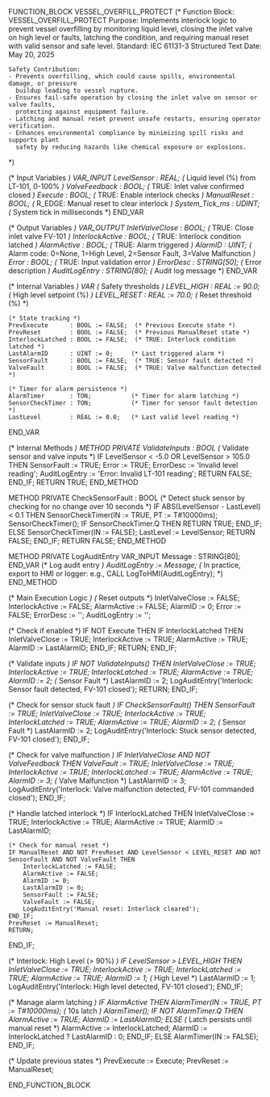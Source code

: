 FUNCTION_BLOCK VESSEL_OVERFILL_PROTECT
(*
    Function Block: VESSEL_OVERFILL_PROTECT
    Purpose: Implements interlock logic to prevent vessel overfilling by monitoring
             liquid level, closing the inlet valve on high level or faults, latching
             the condition, and requiring manual reset with valid sensor and safe level.
    Standard: IEC 61131-3 Structured Text
    Date: May 20, 2025

    Safety Contribution:
    - Prevents overfilling, which could cause spills, environmental damage, or pressure
      buildup leading to vessel rupture.
    - Ensures fail-safe operation by closing the inlet valve on sensor or valve faults,
      protecting against equipment failure.
    - Latching and manual reset prevent unsafe restarts, ensuring operator verification.
    - Enhances environmental compliance by minimizing spill risks and supports plant
      safety by reducing hazards like chemical exposure or explosions.
*)

(* Input Variables *)
VAR_INPUT
    LevelSensor      : REAL;      (* Liquid level (%) from LT-101, 0-100% *)
    ValveFeedback    : BOOL;      (* TRUE: Inlet valve confirmed closed *)
    Execute          : BOOL;      (* TRUE: Enable interlock checks *)
    ManualReset      : BOOL;      (* R_EDGE: Manual reset to clear interlock *)
    System_Tick_ms   : UDINT;     (* System tick in milliseconds *)
END_VAR

(* Output Variables *)
VAR_OUTPUT
    InletValveClose  : BOOL;      (* TRUE: Close inlet valve FV-101 *)
    InterlockActive  : BOOL;      (* TRUE: Interlock condition latched *)
    AlarmActive      : BOOL;      (* TRUE: Alarm triggered *)
    AlarmID          : UINT;      (* Alarm code: 0=None, 1=High Level,
                                     2=Sensor Fault, 3=Valve Malfunction *)
    Error            : BOOL;      (* TRUE: Input validation error *)
    ErrorDesc        : STRING[50]; (* Error description *)
    AuditLogEntry    : STRING[80]; (* Audit log message *)
END_VAR

(* Internal Variables *)
VAR
    (* Safety thresholds *)
    LEVEL_HIGH       : REAL := 90.0;  (* High level setpoint (%) *)
    LEVEL_RESET      : REAL := 70.0;  (* Reset threshold (%) *)
    
    (* State tracking *)
    PrevExecute      : BOOL := FALSE;  (* Previous Execute state *)
    PrevReset        : BOOL := FALSE;  (* Previous ManualReset state *)
    InterlockLatched : BOOL := FALSE;  (* TRUE: Interlock condition latched *)
    LastAlarmID      : UINT := 0;     (* Last triggered alarm *)
    SensorFault      : BOOL := FALSE;  (* TRUE: Sensor fault detected *)
    ValveFault       : BOOL := FALSE;  (* TRUE: Valve malfunction detected *)
    
    (* Timer for alarm persistence *)
    AlarmTimer       : TON;           (* Timer for alarm latching *)
    SensorCheckTimer : TON;           (* Timer for sensor fault detection *)
    LastLevel        : REAL := 0.0;   (* Last valid level reading *)
END_VAR

(* Internal Methods *)
METHOD PRIVATE ValidateInputs : BOOL
    (* Validate sensor and valve inputs *)
    IF LevelSensor < -5.0 OR LevelSensor > 105.0 THEN
        SensorFault := TRUE;
        Error := TRUE;
        ErrorDesc := 'Invalid level reading';
        AuditLogEntry := 'Error: Invalid LT-101 reading';
        RETURN FALSE;
    END_IF;
    RETURN TRUE;
END_METHOD

METHOD PRIVATE CheckSensorFault : BOOL
    (* Detect stuck sensor by checking for no change over 10 seconds *)
    IF ABS(LevelSensor - LastLevel) < 0.1 THEN
        SensorCheckTimer(IN := TRUE, PT := T#10000ms);
        SensorCheckTimer();
        IF SensorCheckTimer.Q THEN
            RETURN TRUE;
        END_IF;
    ELSE
        SensorCheckTimer(IN := FALSE);
        LastLevel := LevelSensor;
        RETURN FALSE;
    END_IF;
    RETURN FALSE;
END_METHOD

METHOD PRIVATE LogAuditEntry
    VAR_INPUT
        Message : STRING[80];
    END_VAR
    (* Log audit entry *)
    AuditLogEntry := Message;
    (* In practice, export to HMI or logger: e.g., CALL LogToHMI(AuditLogEntry); *)
END_METHOD

(* Main Execution Logic *)
(* Reset outputs *)
InletValveClose := FALSE;
InterlockActive := FALSE;
AlarmActive := FALSE;
AlarmID := 0;
Error := FALSE;
ErrorDesc := '';
AuditLogEntry := '';

(* Check if enabled *)
IF NOT Execute THEN
    IF InterlockLatched THEN
        InletValveClose := TRUE;
        InterlockActive := TRUE;
        AlarmActive := TRUE;
        AlarmID := LastAlarmID;
    END_IF;
    RETURN;
END_IF;

(* Validate inputs *)
IF NOT ValidateInputs() THEN
    InletValveClose := TRUE;
    InterlockActive := TRUE;
    InterlockLatched := TRUE;
    AlarmActive := TRUE;
    AlarmID := 2; (* Sensor Fault *)
    LastAlarmID := 2;
    LogAuditEntry('Interlock: Sensor fault detected, FV-101 closed');
    RETURN;
END_IF;

(* Check for sensor stuck fault *)
IF CheckSensorFault() THEN
    SensorFault := TRUE;
    InletValveClose := TRUE;
    InterlockActive := TRUE;
    InterlockLatched := TRUE;
    AlarmActive := TRUE;
    AlarmID := 2; (* Sensor Fault *)
    LastAlarmID := 2;
    LogAuditEntry('Interlock: Stuck sensor detected, FV-101 closed');
END_IF;

(* Check for valve malfunction *)
IF InletValveClose AND NOT ValveFeedback THEN
    ValveFault := TRUE;
    InletValveClose := TRUE;
    InterlockActive := TRUE;
    InterlockLatched := TRUE;
    AlarmActive := TRUE;
    AlarmID := 3; (* Valve Malfunction *)
    LastAlarmID := 3;
    LogAuditEntry('Interlock: Valve malfunction detected, FV-101 commanded closed');
END_IF;

(* Handle latched interlock *)
IF InterlockLatched THEN
    InletValveClose := TRUE;
    InterlockActive := TRUE;
    AlarmActive := TRUE;
    AlarmID := LastAlarmID;
    
    (* Check for manual reset *)
    IF ManualReset AND NOT PrevReset AND LevelSensor < LEVEL_RESET AND NOT SensorFault AND NOT ValveFault THEN
        InterlockLatched := FALSE;
        AlarmActive := FALSE;
        AlarmID := 0;
        LastAlarmID := 0;
        SensorFault := FALSE;
        ValveFault := FALSE;
        LogAuditEntry('Manual reset: Interlock cleared');
    END_IF;
    PrevReset := ManualReset;
    RETURN;
END_IF;

(* Interlock: High Level (> 90%) *)
IF LevelSensor > LEVEL_HIGH THEN
    InletValveClose := TRUE;
    InterlockActive := TRUE;
    InterlockLatched := TRUE;
    AlarmActive := TRUE;
    AlarmID := 1; (* High Level *)
    LastAlarmID := 1;
    LogAuditEntry('Interlock: High level detected, FV-101 closed');
END_IF;

(* Manage alarm latching *)
IF AlarmActive THEN
    AlarmTimer(IN := TRUE, PT := T#10000ms); (* 10s latch *)
    AlarmTimer();
    IF NOT AlarmTimer.Q THEN
        AlarmActive := TRUE;
        AlarmID := LastAlarmID;
    ELSE
        (* Latch persists until manual reset *)
        AlarmActive := InterlockLatched;
        AlarmID := InterlockLatched ? LastAlarmID : 0;
    END_IF;
ELSE
    AlarmTimer(IN := FALSE);
END_IF;

(* Update previous states *)
PrevExecute := Execute;
PrevReset := ManualReset;

END_FUNCTION_BLOCK
